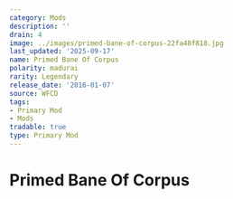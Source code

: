 ```yaml
---
category: Mods
description: ''
drain: 4
image: ../images/primed-bane-of-corpus-22fa48f818.jpg
last_updated: '2025-09-17'
name: Primed Bane Of Corpus
polarity: madurai
rarity: Legendary
release_date: '2016-01-07'
source: WFCD
tags:
- Primary Mod
- Mods
tradable: true
type: Primary Mod
---
```


# Primed Bane Of Corpus

